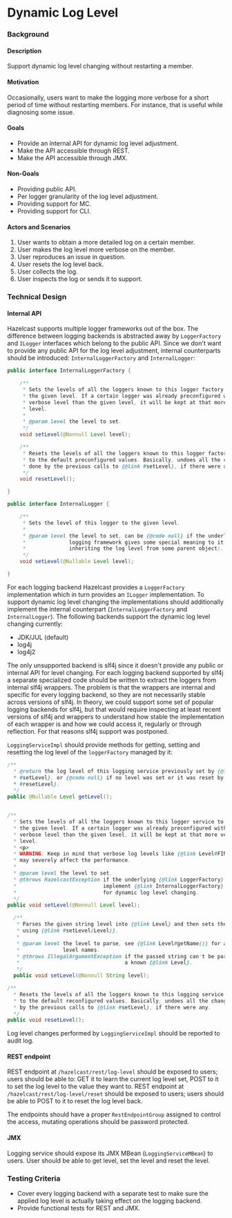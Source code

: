 # Dynamic Log Level

### Background
#### Description

Support dynamic log level changing without restarting a member.

#### Motivation

Occasionally, users want to make the logging more verbose for a short period of
time without restarting members. For instance, that is useful while diagnosing
some issue.

#### Goals

- Provide an internal API for dynamic log level adjustment.
- Make the API accessible through REST.
- Make the API accessible through JMX.

#### Non-Goals

- Providing public API.
- Per logger granularity of the log level adjustment.
- Providing support for MC.
- Providing support for CLI.

#### Actors and Scenarios

1. User wants to obtain a more detailed log on a certain member.
2. User makes the log level more verbose on the member.
3. User reproduces an issue in question.
4. User resets the log level back.
5. User collects the log.
6. User inspects the log or sends it to support.

### Technical Design

#### Internal API

Hazelcast supports multiple logger frameworks out of the box. The difference
between logging backends is abstracted away by `LoggerFactory` and `ILogger`
interfaces which belong to the public API. Since we don't want to provide any
public API for the log level adjustment, internal counterparts should be
introduced: `InternalLoggerFactory` and `InternalLogger`:

```java
public interface InternalLoggerFactory {

    /**
     * Sets the levels of all the loggers known to this logger factory to
     * the given level. If a certain logger was already preconfigured with a more
     * verbose level than the given level, it will be kept at that more verbose
     * level.
     *
     * @param level the level to set.
     */
    void setLevel(@Nonnull Level level);

    /**
     * Resets the levels of all the loggers known to this logger factory back
     * to the default preconfigured values. Basically, undoes all the changes
     * done by the previous calls to {@link #setLevel}, if there were any.
     */
    void resetLevel();

}
```

```java
public interface InternalLogger {

    /**
     * Sets the level of this logger to the given level.
     *
     * @param level the level to set, can be {@code null} if the underlying
     *              logging framework gives some special meaning to it (like
     *              inheriting the log level from some parent object).
     */
    void setLevel(@Nullable Level level);

}
```

For each logging backend Hazelcast provides a `LoggerFactory` implementation
which in turn provides an `ILogger` implementation. To support dynamic log level
changing the implementations should additionally implement the internal
counterpart (`InternalLoggerFactory` and `InternalLogger`). The following
backends support the dynamic log level changing currently:

- JDK/JUL (default)
- log4j
- log4j2

The only unsupported backend is slf4j since it doesn't provide any public or
internal API for level changing. For each logging backend supported by slf4j a
separate specialized code should be written to extract the loggers from internal
slf4j wrappers. The problem is that the wrappers are internal and specific for
every logging backend, so they are not necessarily stable across versions of
slf4j. In theory, we could support some set of popular logging backends for
slf4j, but that would require inspecting at least recent versions of slf4j and
wrappers to understand how stable the implementation of each wrapper is and how
we could access it, regularly or through reflection. For that reasons slf4j
support was postponed.

`LoggingServiceImpl` should provide methods for getting, setting and resetting
the log level of the `loggerFactory` managed by it:

```java
/**
  * @return the log level of this logging service previously set by {@link
  * #setLevel}, or {@code null} if no level was set or it was reset by {@link
  * #resetLevel}.
  */
public @Nullable Level getLevel();


/**
  * Sets the levels of all the loggers known to this logger service to
  * the given level. If a certain logger was already preconfigured with a more
  * verbose level than the given level, it will be kept at that more verbose
  * level.
  * <p>
  * WARNING: Keep in mind that verbose log levels like {@link Level#FINEST}
  * may severely affect the performance.
  *
  * @param level the level to set.
  * @throws HazelcastException if the underlying {@link LoggerFactory} doesn't
  *                            implement {@link InternalLoggerFactory} required
  *                            for dynamic log level changing.
  */
public void setLevel(@Nonnull Level level);

  /**
   * Parses the given string level into {@link Level} and then sets the level
   * using {@link #setLevel(Level)}.
   *
   * @param level the level to parse, see {@link Level#getName()} for available
   *              level names.
   * @throws IllegalArgumentException if the passed string can't be parsed into
   *                                  a known {@link Level}.
   */
  public void setLevel(@Nonnull String level);

/**
  * Resets the levels of all the loggers known to this logging service back
  * to the default reconfigured values. Basically, undoes all the changes done
  * by the previous calls to {@link #setLevel}, if there were any.
  */
public void resetLevel();
```

Log level changes performed by `LoggingServiceImpl` should be reported to audit
log.

#### REST endpoint

REST endpoint at `/hazelcast/rest/log-level` should be exposed to users; users
should be able to: GET it to learn the current log level set, POST to it to set
the log level to the value they want to. REST endpoint at
`/hazelcast/rest/log-level/reset` should be exposed to users; users should be
able to POST to it to reset the log level back.

The endpoints should have a proper `RestEndpointGroup` assigned to control the
access, mutating operations should be password protected.

#### JMX

Logging service should expose its JMX MBean (`LoggingServiceMBean`) to users.
User should be able to get level, set the level and reset the level.

### Testing Criteria

- Cover every logging backend with a separate test to make sure the applied log
  level is actually taking effect on the logging backend.
- Provide functional tests for REST and JMX.
